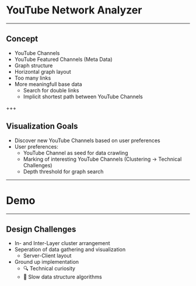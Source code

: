 # YouTube Network Analyzer
---

## Concept

- YouTube Channels 
- YouTube Featured Channels (Meta Data)
- Graph structure
- Horizontal graph layout 
- Too many links
- More meaningfull base data
  - Search for double links
  - Implicit shortest path between YouTube Channels

+++

## Visualization Goals

- Discover new YouTube Channels based on user preferences
- User preferences:
  - YouTube Channel as seed for data crawling
  - Marking of interesting YouTube Channels (Clustering -> Technical Challenges)
  - Depth threshold for graph search

---

# Demo

---

## Design Challenges

- In- and Inter-Layer cluster arrangement
- Seperation of data gathering and visualization
  - Server-Client layout
- Ground up implementation
  - 🔍 Technical curiosity 
  - 🐢 Slow data structure algorithms 
